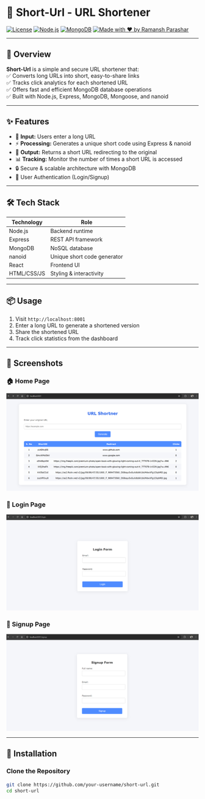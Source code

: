 # 🔗 Short-Url - URL Shortener

[![License](https://img.shields.io/badge/license-MIT-blue.svg)](LICENSE)
[![Node.js](https://img.shields.io/badge/Node.js-18.x-brightgreen.svg)](https://nodejs.org/)
[![MongoDB](https://img.shields.io/badge/MongoDB-6.x-green.svg)](https://www.mongodb.com/)
[![Made with ❤️ by Ramansh Parashar](https://img.shields.io/badge/Made%20with-%E2%9D%A4-red)](#)

---

## 📖 Overview
**Short-Url** is a simple and secure URL shortener that:  
✅ Converts long URLs into short, easy-to-share links  
✅ Tracks click analytics for each shortened URL  
✅ Offers fast and efficient MongoDB database operations  
✅ Built with Node.js, Express, MongoDB, Mongoose, and nanoid  

---

## ✨ Features
- 🔗 **Input:** Users enter a long URL  
- ⚡ **Processing:** Generates a unique short code using Express & nanoid  
- 🚀 **Output:** Returns a short URL redirecting to the original  
- 📊 **Tracking:** Monitor the number of times a short URL is accessed  
- 🔒 Secure & scalable architecture with MongoDB  
- 👥 User Authentication (Login/Signup)

---

## 🛠 Tech Stack
| Technology    | Role                        |
|---------------|-----------------------------|
| Node.js       | Backend runtime             |
| Express       | REST API framework          |
| MongoDB       | NoSQL database              |  
| nanoid        | Unique short code generator |
| React         | Frontend UI                 |
| HTML/CSS/JS   | Styling & interactivity     |

---

## 📦 Usage
1. Visit `http://localhost:8001`
2. Enter a long URL to generate a shortened version
3. Share the shortened URL
4. Track click statistics from the dashboard

---

## 📸 Screenshots

### 🏠 Home Page
![Home Page](assets/Home.png)

### 🔐 Login Page
![Login Page](assets/Login.png)

### 📝 Signup Page
![Signup Page](assets/Signup.png)

---

## 🚀 Installation

### Clone the Repository
```bash
git clone https://github.com/your-username/short-url.git
cd short-url
